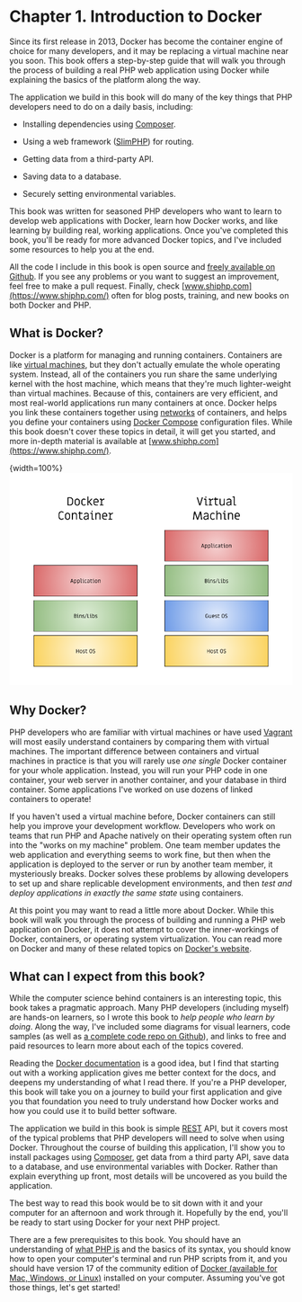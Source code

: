 # Chapter 1. Introduction to Docker

Since its first release in 2013, Docker has become the container engine of choice for many developers, and it may be replacing a virtual machine near you soon. This book offers a step-by-step guide that will walk you through the process of building a real PHP web application using Docker while explaining the basics of the platform along the way.

The application we build in this book will do many of the key things that PHP developers need to do on a daily basis, including:

* Installing dependencies using [Composer](https://getcomposer.org/).

* Using a web framework ([SlimPHP](https://www.slimframework.com/)) for routing.

* Getting data from a third-party API.

* Saving data to a database.

* Securely setting environmental variables.

This book was written for seasoned PHP developers who want to learn to develop web applications with Docker, learn how Docker works, and like learning by building real, working applications. Once you've completed this book, you'll be ready for more advanced Docker topics, and I've included some resources to help you at the end.

All the code I include in this book is open source and [freely available on Github](https://github.com/shiphp/weather-app). If you see any problems or you want to suggest an improvement, feel free to make a pull request. Finally, check [www.shiphp.com](https://www.shiphp.com/) often for blog posts, training, and new books on both Docker and PHP.

## What is Docker?

Docker is a platform for managing and running containers. Containers are like [virtual machines](https://en.wikipedia.org/wiki/Virtual_machine), but they don't actually emulate the whole operating system. Instead, all of the containers you run share the same underlying kernel with the host machine, which means that they're much lighter-weight than virtual machines. Because of this, containers are very efficient, and most real-world applications run many containers at once. Docker helps you link these containers together using [networks](https://docs.docker.com/engine/userguide/networking/) of containers, and helps you define your containers using [Docker Compose](https://docs.docker.com/compose/) configuration files. While this book doesn't cover these topics in detail, it will get you started, and more in-depth material is available at [www.shiphp.com](https://www.shiphp.com/).

{width=100%}
![Diagram 1: Docker Container vs. Virtual Machine](images/diagram1.png)

## Why Docker?

PHP developers who are familiar with virtual machines or have used [Vagrant](https://www.sitepoint.com/5-easy-ways-getting-started-php-vagrant/) will most easily understand containers by comparing them with virtual machines. The important difference between containers and virtual machines in practice is that you will rarely use *one single* Docker container for your whole application. Instead, you will run your PHP code in one container, your web server in another container, and your database in third container. Some applications I've worked on use dozens of linked containers to operate!

If you haven't used a virtual machine before, Docker containers can still help you improve your development workflow. Developers who work on teams that run PHP and Apache natively on their operating system often run into the "works on my machine" problem. One team member updates the web application and everything seems to work fine, but then when the application is deployed to the server or run by another team member, it mysteriously breaks. Docker solves these problems by allowing developers to set up and share replicable development environments, and then *test and deploy applications in exactly the same state* using containers.

At this point you may want to read a little more about Docker. While this book will walk you through the process of building and running a PHP web application on Docker, it does not attempt to cover the inner-workings of Docker, containers, or operating system virtualization. You can read more on Docker and many of these related topics on [Docker's website](https://www.docker.com/what-docker).

## What can I expect from this book?

While the computer science behind containers is an interesting topic, this book takes a pragmatic approach. Many PHP developers (including myself) are hands-on learners, so I wrote this book to *help people who learn by doing*. Along the way, I've included some diagrams for visual learners, code samples (as well as [a complete code repo on Github](https://github.com/shiphp/weather-app)), and links to free and paid resources to learn more about each of the topics covered.

Reading the [Docker documentation](https://docs.docker.com/) is a good idea, but I find that starting out with a working application gives me better context for the docs, and deepens my understanding of what I read there. If you're a PHP developer, this book will take you on a journey to build your first application and give you that foundation you need to truly understand how Docker works and how you could use it to build better software.

The application we build in this book is simple [REST](https://stackoverflow.com/questions/671118/what-exactly-is-restful-programming) API, but it covers most of the typical problems that PHP developers will need to solve when using Docker. Throughout the course of building this application, I'll show you to install packages using [Composer](https://getcomposer.org/), get data from a third party API, save data to a database, and use environmental variables with Docker. Rather than explain everything up front, most details will be uncovered as you build the application.

The best way to read this book would be to sit down with it and your computer for an afternoon and work through it. Hopefully by the end, you'll be ready to start using Docker for your next PHP project.

There are a few prerequisites to this book. You should have an understanding of [what PHP is](http://php.net/manual/en/intro-whatis.php) and the basics of its syntax, you should know how to open your computer's terminal and run PHP scripts from it, and you should have version 17 of the community edition of [Docker (available for Mac, Windows, or Linux)](https://www.docker.com/community-edition) installed on your computer. Assuming you've got those things, let's get started!